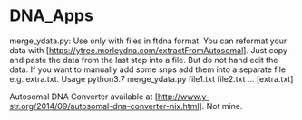 # DNA_Apps

merge_ydata.py:
Use only with files in ftdna format.
You can reformat your data with [https://ytree.morleydna.com/extractFromAutosomal]. Just copy and paste the data from the last step into a file.
But do not hand edit the data.
If you want to manually add some snps add them into a separate file e.g. extra.txt.
Usage python3.7 merge_ydata.py file1.txt file2.txt ... [extra.txt]

Autosomal DNA Converter available at [http://www.y-str.org/2014/09/autosomal-dna-converter-nix.html]. Not mine.
